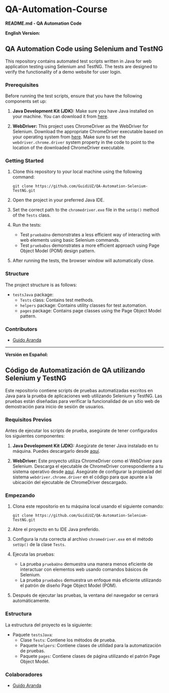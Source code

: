 # QA-Automation-Course

**README.md - QA Automation Code**

**English Version:**

## QA Automation Code using Selenium and TestNG

This repository contains automated test scripts written in Java for web application testing using Selenium and TestNG. The tests are designed to verify the functionality of a demo website for user login.

### Prerequisites

Before running the test scripts, ensure that you have the following components set up:

1. **Java Development Kit (JDK):** Make sure you have Java installed on your machine. You can download it from [here](https://www.oracle.com/java/technologies/javase-downloads.html).

2. **WebDriver:** This project uses ChromeDriver as the WebDriver for Selenium. Download the appropriate ChromeDriver executable based on your operating system from [here](https://sites.google.com/a/chromium.org/chromedriver/downloads). Make sure to set the `webdriver.chrome.driver` system property in the code to point to the location of the downloaded ChromeDriver executable.

### Getting Started

1. Clone this repository to your local machine using the following command:
   ```
   git clone https://github.com/GuidiUZ/QA-Automation-Selenium-TestNG.git
   ```

2. Open the project in your preferred Java IDE.

3. Set the correct path to the `chromedriver.exe` file in the `setUp()` method of the `Tests` class.

4. Run the tests:
   - Test `pruebaUno` demonstrates a less efficient way of interacting with web elements using basic Selenium commands.
   - Test `pruebaDos` demonstrates a more efficient approach using Page Object Model (POM) design pattern.

5. After running the tests, the browser window will automatically close.

### Structure

The project structure is as follows:

- `testsJava` package:
  - `Tests` class: Contains test methods.
  - `helpers` package: Contains utility classes for test automation.
  - `pages` package: Contains page classes using the Page Object Model pattern.

### Contributors

- [Guido Aranda](https://github.com/GuidiUZ)

---

**Versión en Español:**

## Código de Automatización de QA utilizando Selenium y TestNG

Este repositorio contiene scripts de pruebas automatizadas escritos en Java para la prueba de aplicaciones web utilizando Selenium y TestNG. Las pruebas están diseñadas para verificar la funcionalidad de un sitio web de demostración para inicio de sesión de usuarios.

### Requisitos Previos

Antes de ejecutar los scripts de prueba, asegúrate de tener configurados los siguientes componentes:

1. **Java Development Kit (JDK):** Asegúrate de tener Java instalado en tu máquina. Puedes descargarlo desde [aquí](https://www.oracle.com/java/technologies/javase-downloads.html).

2. **WebDriver:** Este proyecto utiliza ChromeDriver como el WebDriver para Selenium. Descarga el ejecutable de ChromeDriver correspondiente a tu sistema operativo desde [aquí](https://sites.google.com/a/chromium.org/chromedriver/downloads). Asegúrate de configurar la propiedad del sistema `webdriver.chrome.driver` en el código para que apunte a la ubicación del ejecutable de ChromeDriver descargado.

### Empezando

1. Clona este repositorio en tu máquina local usando el siguiente comando:
   ```
   git clone https://github.com/GuidiUZ/QA-Automation-Selenium-TestNG.git
   ```

2. Abre el proyecto en tu IDE Java preferido.

3. Configura la ruta correcta al archivo `chromedriver.exe` en el método `setUp()` de la clase `Tests`.

4. Ejecuta las pruebas:
   - La prueba `pruebaUno` demuestra una manera menos eficiente de interactuar con elementos web usando comandos básicos de Selenium.
   - La prueba `pruebaDos` demuestra un enfoque más eficiente utilizando el patrón de diseño Page Object Model (POM).

5. Después de ejecutar las pruebas, la ventana del navegador se cerrará automáticamente.

### Estructura

La estructura del proyecto es la siguiente:

- Paquete `testsJava`:
  - Clase `Tests`: Contiene los métodos de prueba.
  - Paquete `helpers`: Contiene clases de utilidad para la automatización de pruebas.
  - Paquete `pages`: Contiene clases de página utilizando el patrón Page Object Model.

### Colaboradores

- [Guido Aranda](https://github.com/GuidiUZ)
